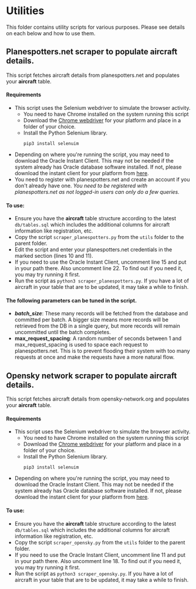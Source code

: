# Utilities
This folder contains utility scripts for various purposes. Please see details on each below and how to use them.

## Planespotters.net scraper to populate aircraft details.
This script fetches aircraft details from planespotters.net and populates your **aircraft** table.

#### Requirements
* This script uses the Selenium webdriver to simulate the browser activity. 
  *  You need to have Chrome installed on the system running this script
  *  Download the [Chrome webdriver](https://chromedriver.chromium.org/downloads) for your platform and place in a folder of your choice.
  *  Install the Python Selenium library.
     ```
     pip3 install selenuim
     ```
* Depending on where you're running the script, you may need to download the Oracle Instant Client. This may not be needed if the system already has Oracle database software installed. If not, please download the instant client for your platform from [here](https://www.oracle.com/database/technologies/instant-client/downloads.html).
* You need to register with planespotters.net and create an account if you don't already have one. *You need to be registered with planespotters.net as not logged-in users can only do a few queries.*

#### To use:
* Ensure you have the **aircraft** table structure according to the latest `db/tables.sql` which includes the additional columns for aircraft information like registration, etc.
* Copy the script `scraper_planespotters.py` from the `utils` folder to the parent folder.
* Edit the script and enter your planespotters.net credentials in the marked section (lines 10 and 11).
* If you need to use the Oracle Instant Client, uncomment line 15 and put in your path there. Also uncomment line 22. To find out if you need it, you may try running it first. 
* Run the script as `python3 scraper_planespotters.py`. If you have a lot of aircraft in your table that are to be updated, it may take a while to finish.

#### The following parameters can be tuned in the script.
* ***batch_size***: These many records will be fetched from the database and committed per batch. A bigger size means more records will be retrieved from the DB in a single query, but more records will remain uncommitted until the batch completes.
* **max_request_spacing**: A random number of seconds between 1 and max_request_spacing is used to space each request to planespotters.net. This is to prevent flooding their system with too many requests at once and make the requests have a more natural flow.


## Opensky network scraper to populate aircraft details.
This script fetches aircraft details from opensky-network.org and populates your **aircraft** table.

#### Requirements
* This script uses the Selenium webdriver to simulate the browser activity. 
  *  You need to have Chrome installed on the system running this script
  *  Download the [Chrome webdriver](https://chromedriver.chromium.org/downloads) for your platform and place in a folder of your choice.
  *  Install the Python Selenium library.
     ```
     pip3 install selenuim
     ```
* Depending on where you're running the script, you may need to download the Oracle Instant Client. This may not be needed if the system already has Oracle database software installed. If not, please download the instant client for your platform from [here](https://www.oracle.com/database/technologies/instant-client/downloads.html).

#### To use:
* Ensure you have the **aircraft** table structure according to the latest `db/tables.sql` which includes the additional columns for aircraft information like registration, etc.
* Copy the script `scraper_opensky.py` from the `utils` folder to the parent folder.
* If you need to use the Oracle Instant Client, uncomment line 11 and put in your path there. Also uncomment line 18. To find out if you need it, you may try running it first. 
* Run the script as `python3 scraper_opensky.py`. If you have a lot of aircraft in your table that are to be updated, it may take a while to finish.

